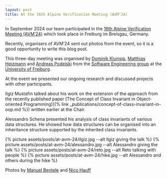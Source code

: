 ```yaml
---
layout: post
title: At the 16th Alpine Verification Meeting (AVM’24)
---
```

In September 2024 our team participated
in the [16th Alpine Verification Meeting (AVM’24)][avm24] which took place
in Freiburg im Breisgau, Germany.

Recently, organisers of AVM’24 sent out photos from the event, so it is
a good opportunity to write this blog post.

This three-day meeting was organised by [Dominik Klumpp][dominik],
[Matthias Heizmann][matthias] and
[Andreas Podelski][andreas] from the [Software Engineering group][sw]
at the [University of Freiburg][uni].

At the event we presented our ongoing research and discussed projects
with other participants.

Ilgiz Mustafin talked about his work on the extension of the approach
from the recently published
paper [The Concept of Class Invariant in Object-oriented Programming]({% link _publications/concept-of-class-invariant-in-oop.md %}) written
earlier at the Chair.

Alessandro Schena presented his analysis of class invariants of various
data structures. He showed how data structures can be organised
into an inheritance structure supported by the inherited class invariants.

{% picture assets/posts/at-avm-24/ilgiz.jpg --alt Ilgiz giving the talk %}
{% picture assets/posts/at-avm-24/alessandro.jpg --alt Alessandro giving the talk %}
{% picture assets/posts/at-avm-24/reto.jpg --alt Reto talking with people %}
{% picture assets/posts/at-avm-24/hike.jpg --alt Alessandro and others during the hike %}

Photos by [Manuel Bentele][manuel] and [Nico Hauff][nico]


[avm24]: https://avm2024.informatik.uni-freiburg.de/
[dominik]: https://swt.informatik.uni-freiburg.de/staff/klumpp
[nico]: https://swt.informatik.uni-freiburg.de/staff/hauff
[matthias]: https://swt.informatik.uni-freiburg.de/staff/heizmann
[andreas]: https://swt.informatik.uni-freiburg.de/staff/podelski
[sw]: https://swt.informatik.uni-freiburg.de/
[manuel]: https://swt.informatik.uni-freiburg.de/staff/bentele
[uni]: https://uni-freiburg.de/
